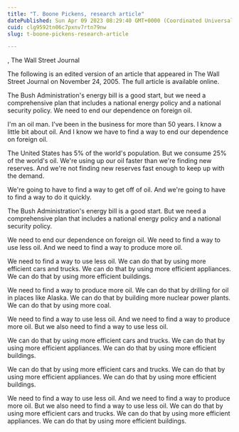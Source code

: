 ```yaml
---
title: "T. Boone Pickens, research article"
datePublished: Sun Apr 09 2023 08:29:40 GMT+0000 (Coordinated Universal Time)
cuid: clg9592tn06c7pxnv7rtn79nw
slug: t-boone-pickens-research-article

---
```


, The Wall Street Journal

The following is an edited version of an article that appeared in The Wall Street Journal on November 24, 2005. The full article is available online.

The Bush Administration's energy bill is a good start, but we need a comprehensive plan that includes a national energy policy and a national security policy. We need to end our dependence on foreign oil.

I'm an oil man. I've been in the business for more than 50 years. I know a little bit about oil. And I know we have to find a way to end our dependence on foreign oil.

The United States has 5% of the world's population. But we consume 25% of the world's oil. We're using up our oil faster than we're finding new reserves. And we're not finding new reserves fast enough to keep up with the demand.

We're going to have to find a way to get off of oil. And we're going to have to find a way to do it quickly.

The Bush Administration's energy bill is a good start. But we need a comprehensive plan that includes a national energy policy and a national security policy.

We need to end our dependence on foreign oil. We need to find a way to use less oil. And we need to find a way to produce more oil.

We need to find a way to use less oil. We can do that by using more efficient cars and trucks. We can do that by using more efficient appliances. We can do that by using more efficient buildings.

We need to find a way to produce more oil. We can do that by drilling for oil in places like Alaska. We can do that by building more nuclear power plants. We can do that by using more coal.

We need to find a way to use less oil. And we need to find a way to produce more oil. But we also need to find a way to use less oil.

We can do that by using more efficient cars and trucks. We can do that by using more efficient appliances. We can do that by using more efficient buildings.

We can do that by using more efficient cars and trucks. We can do that by using more efficient appliances. We can do that by using more efficient buildings.

We need to find a way to use less oil. And we need to find a way to produce more oil. But we also need to find a way to use less oil. We can do that by using more efficient cars and trucks. We can do that by using more efficient appliances. We can do that by using more efficient buildings.